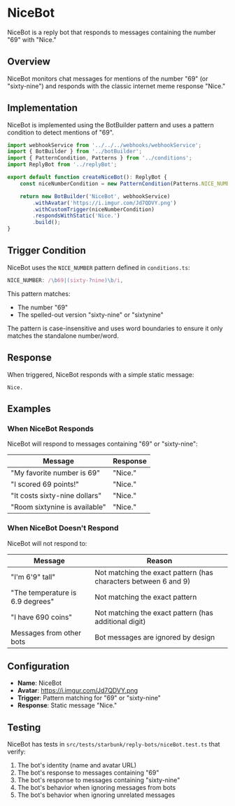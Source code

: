# NiceBot

NiceBot is a reply bot that responds to messages containing the number "69" with "Nice."

## Overview

NiceBot monitors chat messages for mentions of the number "69" (or "sixty-nine") and responds with the classic internet meme response "Nice."

## Implementation

NiceBot is implemented using the BotBuilder pattern and uses a pattern condition to detect mentions of "69".

```typescript
import webhookService from '../../../webhooks/webhookService';
import { BotBuilder } from '../botBuilder';
import { PatternCondition, Patterns } from '../conditions';
import ReplyBot from '../replyBot';

export default function createNiceBot(): ReplyBot {
	const niceNumberCondition = new PatternCondition(Patterns.NICE_NUMBER);

	return new BotBuilder('NiceBot', webhookService)
		.withAvatar('https://i.imgur.com/Jd7QDVY.png')
		.withCustomTrigger(niceNumberCondition)
		.respondsWithStatic('Nice.')
		.build();
}
```

## Trigger Condition

NiceBot uses the `NICE_NUMBER` pattern defined in `conditions.ts`:

```typescript
NICE_NUMBER: /\b69|(sixty-?nine)\b/i,
```

This pattern matches:
- The number "69"
- The spelled-out version "sixty-nine" or "sixtynine"

The pattern is case-insensitive and uses word boundaries to ensure it only matches the standalone number/word.

## Response

When triggered, NiceBot responds with a simple static message:

```
Nice.
```

## Examples

### When NiceBot Responds

NiceBot will respond to messages containing "69" or "sixty-nine":

| Message | Response |
|---------|----------|
| "My favorite number is 69" | "Nice." |
| "I scored 69 points!" | "Nice." |
| "It costs sixty-nine dollars" | "Nice." |
| "Room sixtynine is available" | "Nice." |

### When NiceBot Doesn't Respond

NiceBot will not respond to:

| Message | Reason |
|---------|--------|
| "I'm 6'9\" tall" | Not matching the exact pattern (has characters between 6 and 9) |
| "The temperature is 6.9 degrees" | Not matching the exact pattern |
| "I have 690 coins" | Not matching the exact pattern (has additional digit) |
| Messages from other bots | Bot messages are ignored by design |

## Configuration

- **Name**: NiceBot
- **Avatar**: https://i.imgur.com/Jd7QDVY.png
- **Trigger**: Pattern matching for "69" or "sixty-nine"
- **Response**: Static message "Nice."

## Testing

NiceBot has tests in `src/tests/starbunk/reply-bots/niceBot.test.ts` that verify:

1. The bot's identity (name and avatar URL)
2. The bot's response to messages containing "69"
3. The bot's response to messages containing "sixty-nine"
4. The bot's behavior when ignoring messages from bots
5. The bot's behavior when ignoring unrelated messages
